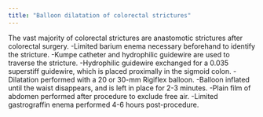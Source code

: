 ```yaml
---
title: "Balloon dilatation of colorectal strictures"
---
```

The vast majority of colorectal strictures are anastomotic strictures after colorectal surgery.
-Limited barium enema necessary beforehand to identify the stricture.
-Kumpe catheter and hydrophilic guidewire are used to traverse the stricture.
-Hydrophilic guidewire exchanged for a 0.035 superstiff guidewire, which is placed proximally in the sigmoid colon.
-Dilatation performed with a 20 or 30-mm Rigiflex balloon.
-Balloon inflated until the waist disappears, and is left in place for 2-3 minutes.
-Plain film of abdomen performed after procedure to exclude free air.
-Limited gastrograffin enema performed 4-6 hours post-procedure.

